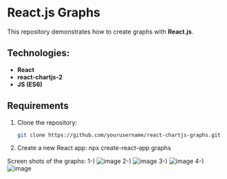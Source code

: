 # React.js Graphs

This repository demonstrates how to create graphs with **React.js**.

## Technologies:
- **React**
- **react-chartjs-2**
- **JS (ES6)**

## Requirements

1. Clone the repository:

   ```bash
   git clone https://github.com/yourusername/react-chartjs-graphs.git
2. Create a new React app:
npx create-react-app graphs




Screen shots of the graphs:
1-)
![image](https://github.com/user-attachments/assets/3b9e4065-83cc-47f1-8ac3-449f9504e84c)
2-)
![image](https://github.com/user-attachments/assets/8d196194-6eef-49a3-9d2c-4a213f51979a)
3-)
![image](https://github.com/user-attachments/assets/8cf6e1d1-bfd1-49d7-b752-f5ef1478bdfe)
4-)
![image](https://github.com/user-attachments/assets/4bdf0629-dc6d-4ef7-80fb-7b41c6e6dbc2)

